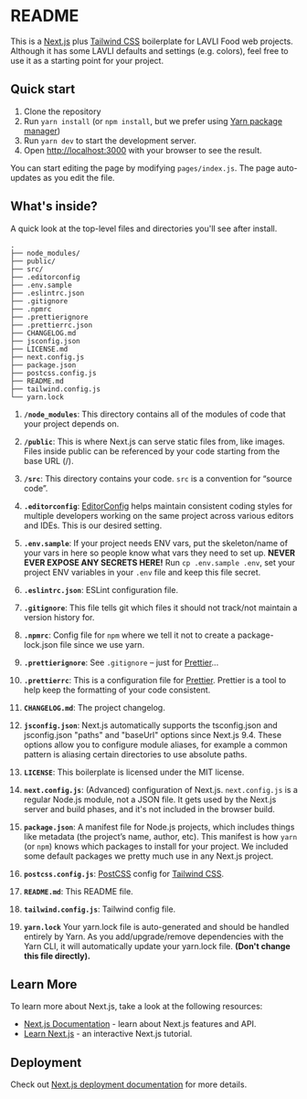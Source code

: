 # README

This is a [Next.js](https://nextjs.org/) plus [Tailwind CSS](https://tailwindcss.com) boilerplate for LAVLI Food web projects. Although it has some LAVLI defaults and settings (e.g. colors), feel free to use it as a starting point for your project.

## Quick start

1. Clone the repository
2. Run `yarn install` (or `npm install`, but we prefer using [Yarn package manager](https://yarnpkg.com))
3. Run `yarn dev` to start the development server.
4. Open [http://localhost:3000](http://localhost:3000) with your browser to see the result.

You can start editing the page by modifying `pages/index.js`. The page auto-updates as you edit the file.

## What's inside?

A quick look at the top-level files and directories you'll see after install.

    .
    ├── node_modules/
    ├── public/
    ├── src/
    ├── .editorconfig
    ├── .env.sample
    ├── .eslintrc.json
    ├── .gitignore
    ├── .npmrc
    ├── .prettierignore
    ├── .prettierrc.json
    ├── CHANGELOG.md
    ├── jsconfig.json
    ├── LICENSE.md
    ├── next.config.js
    ├── package.json
    ├── postcss.config.js
    ├── README.md
    ├── tailwind.config.js
    └── yarn.lock

1. **`/node_modules`**: This directory contains all of the modules of code that
   your project depends on.

2. **`/public`**: This is where Next.js can serve static files from, like images. Files inside public can be referenced by your code starting from the base URL (/).

3. **`/src`**: This directory contains your code. `src` is a convention for “source code”.

4. **`.editorconfig`**: [EditorConfig](https://editorconfig.org) helps maintain consistent coding styles for multiple developers working on the same project across various editors and IDEs. This is our desired setting.

5. **`.env.sample`**: If your project needs ENV vars, put the skeleton/name of your vars in here so people know what vars they need to set up. **NEVER EVER EXPOSE ANY SECRETS HERE!** Run `cp .env.sample .env`, set your project ENV variables in your `.env` file and keep this file secret.

6. **`.eslintrc.json`**: ESLint configuration file.

7. **`.gitignore`**: This file tells git which files it should not track/not
   maintain a version history for.

8. **`.npmrc`**: Config file for `npm` where we tell it not to create a package-lock.json file since we use yarn.

9. **`.prettierignore`**: See `.gitignore` – just for [Prettier](https://prettier.io/)...

10. **`.prettierrc`**: This is a configuration file for
    [Prettier](https://prettier.io/). Prettier is a tool to help keep the
    formatting of your code consistent.

11. **`CHANGELOG.md`**: The project changelog.

12. **`jsconfig.json`**: Next.js automatically supports the tsconfig.json and jsconfig.json "paths" and "baseUrl" options since Next.js 9.4. These options allow you to configure module aliases, for example a common pattern is aliasing certain directories to use absolute paths.

13. **`LICENSE`**: This boilerplate is licensed under the MIT license.

14. **`next.config.js`**: (Advanced) configuration of Next.js. `next.config.js` is a regular Node.js module, not a JSON file. It gets used by the Next.js server and build phases, and it's not included in the browser build.

15. **`package.json`**: A manifest file for Node.js projects, which includes
    things like metadata (the project’s name, author, etc). This manifest is how `yarn` (or `npm`) knows which packages to install for your project. We included some default packages we pretty much use in any Next.js project.

16. **`postcss.config.js`**: [PostCSS](https://postcss.org) config for [Tailwind CSS](https://tailwindcss.com).

17. **`README.md`**: This README file.

18. **`tailwind.config.js`**: Tailwind config file.

19. **`yarn.lock`** Your yarn.lock file is auto-generated and should be
    handled entirely by Yarn. As you add/upgrade/remove dependencies with the
    Yarn CLI, it will automatically update your yarn.lock file.
    **(Don't change this file directly).**

## Learn More

To learn more about Next.js, take a look at the following resources:

- [Next.js Documentation](https://nextjs.org/docs) - learn about Next.js features and API.
- [Learn Next.js](https://nextjs.org/learn) - an interactive Next.js tutorial.

## Deployment

Check out [Next.js deployment documentation](https://nextjs.org/docs/deployment) for more details.
